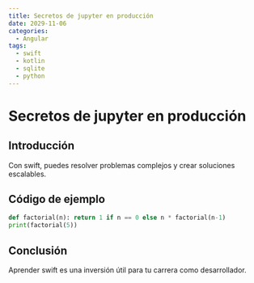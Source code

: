 ```yaml
---
title: Secretos de jupyter en producción
date: 2029-11-06
categories:
  - Angular
tags:
  - swift
  - kotlin
  - sqlite
  - python
---
```


# Secretos de jupyter en producción

## Introducción

Con swift, puedes resolver problemas complejos y crear soluciones escalables.

## Código de ejemplo

```python
def factorial(n): return 1 if n == 0 else n * factorial(n-1)
print(factorial(5))
```

## Conclusión

Aprender swift es una inversión útil para tu carrera como desarrollador.